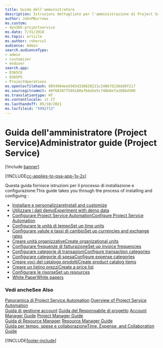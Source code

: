 ```yaml
---
title: Guida dell'amministratore
description: Istruzioni dettagliate per l'amministrazione di Project Service
author: JohnPBurrows
ms.custom:
- dyn365-projectservice
ms.date: 7/31/2018
ms.topic: article
ms.author: ruhercul
audience: Admin
search.audienceType:
- admin
- customizer
- enduser
search.app:
- D365CE
- D365PS
- ProjectOperations
ms.openlocfilehash: 8954964ee5503d338620221c24867d136dd8f217
ms.sourcegitcommit: 40f68387f594180af64a5e5c748b6efa188bd300
ms.translationtype: HT
ms.contentlocale: it-IT
ms.lasthandoff: 05/10/2021
ms.locfileid: "5992713"
---
```

# <a name="administrator-guide-project-service"></a><span data-ttu-id="88d6e-103">Guida dell'amministratore (Project Service)</span><span class="sxs-lookup"><span data-stu-id="88d6e-103">Administrator guide (Project Service)</span></span>

[!include [banner](../includes/psa-now-project-operations.md)]

[!INCLUDE[cc-applies-to-psa-app-1x-2x](../includes/cc-applies-to-psa-app-1x-2x.md)]

<span data-ttu-id="88d6e-104">Questa guida fornisce istruzioni per il processo di installazione e configurazione:</span><span class="sxs-lookup"><span data-stu-id="88d6e-104">This guide takes you through the process of installing and configuing :</span></span>  
  
- [<span data-ttu-id="88d6e-105">Installare e personalizzare</span><span class="sxs-lookup"><span data-stu-id="88d6e-105">Install and customize</span></span>](install-customize.md)
- [<span data-ttu-id="88d6e-106">Utilizzare i dati demo</span><span class="sxs-lookup"><span data-stu-id="88d6e-106">Experiment with demo data</span></span>](use-demo-data.md)
- [<span data-ttu-id="88d6e-107">Configurare Project Service Automation</span><span class="sxs-lookup"><span data-stu-id="88d6e-107">Configure Project Service Automation</span></span>](configure.md)
- [<span data-ttu-id="88d6e-108">Configurare le unità di tempo</span><span class="sxs-lookup"><span data-stu-id="88d6e-108">Set up time units</span></span>](set-up-time-units.md)
- [<span data-ttu-id="88d6e-109">Configurare valute e tassi di cambio</span><span class="sxs-lookup"><span data-stu-id="88d6e-109">Set up currencies and exchange rates</span></span>](set-up-currencies-exchange-rates.md)
- [<span data-ttu-id="88d6e-110">Creare unità organizzative</span><span class="sxs-lookup"><span data-stu-id="88d6e-110">Create organizational units</span></span>](create-organizational-units.md)
- [<span data-ttu-id="88d6e-111">Configurare frequenze di fatturazione</span><span class="sxs-lookup"><span data-stu-id="88d6e-111">Set up invoice frequencies</span></span>](set-up-invoice-frequencies.md)
- [<span data-ttu-id="88d6e-112">Configurare categorie di transazioni</span><span class="sxs-lookup"><span data-stu-id="88d6e-112">Configure transaction categories</span></span>](configure-transaction-categories.md)
- [<span data-ttu-id="88d6e-113">Configurare categorie di spesa</span><span class="sxs-lookup"><span data-stu-id="88d6e-113">Configure expense categories</span></span>](configure-expense-categories.md)
- [<span data-ttu-id="88d6e-114">Creare voci del catalogo prodotti</span><span class="sxs-lookup"><span data-stu-id="88d6e-114">Create product catalog items</span></span>](create-product-catalog-items.md)
- [<span data-ttu-id="88d6e-115">Creare un listino prezzi</span><span class="sxs-lookup"><span data-stu-id="88d6e-115">Create a price list</span></span>](create-price-list.md)
- [<span data-ttu-id="88d6e-116">Configurare le risorse</span><span class="sxs-lookup"><span data-stu-id="88d6e-116">Set up resources</span></span>](set-up-resources.md)
- [<span data-ttu-id="88d6e-117">White Paper</span><span class="sxs-lookup"><span data-stu-id="88d6e-117">White papers</span></span>](white-papers.md)
  
### <a name="see-also"></a><span data-ttu-id="88d6e-118">Vedi anche</span><span class="sxs-lookup"><span data-stu-id="88d6e-118">See Also</span></span>  
 <span data-ttu-id="88d6e-119">[Panoramica di Project Service Automation](../psa/overview.md)  </span><span class="sxs-lookup"><span data-stu-id="88d6e-119">[Overview of Project Service Automation](../psa/overview.md)  </span></span>  
 <span data-ttu-id="88d6e-120">[Guida di gestione account](../psa/account-manager-guide.md) [Guida del Responsabile di progetto](../psa/project-manager-guide.md) </span><span class="sxs-lookup"><span data-stu-id="88d6e-120">[Account Manager Guide](../psa/account-manager-guide.md) [Project Manager Guide](../psa/project-manager-guide.md) </span></span>  
 <span data-ttu-id="88d6e-121">[Guida di Resource Manager](../psa/resource-manager-guide.md) </span><span class="sxs-lookup"><span data-stu-id="88d6e-121">[Resource Manager Guide](../psa/resource-manager-guide.md) </span></span>  
 [<span data-ttu-id="88d6e-122">Guida per tempo, spese e collaborazione</span><span class="sxs-lookup"><span data-stu-id="88d6e-122">Time, Expense, and Collaboration Guide</span></span>](../psa/time-expense-collaboration-guide.md)


[!INCLUDE[footer-include](../includes/footer-banner.md)]